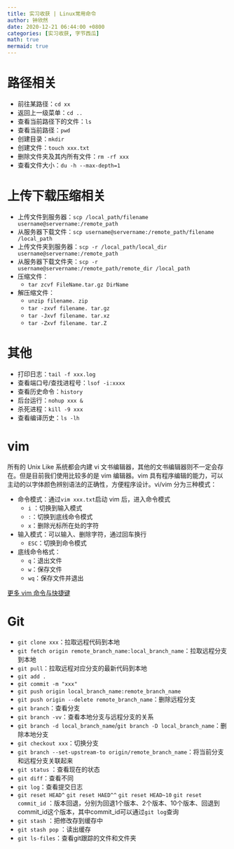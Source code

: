 ```yaml
---
title: 实习收获 | Linux常用命令
author: 钟欣然
date: 2020-12-21 06:44:00 +0800
categories: [实习收获, 字节西瓜]
math: true
mermaid: true
---
```




# 路径相关

* 前往某路径：`cd xx`
* 返回上一级菜单：`cd ..`
* 查看当前路径下的文件：`ls`
* 查看当前路径：`pwd`
* 创建目录：`mkdir`
* 创建文件：`touch xxx.txt`
* 删除文件夹及其内所有文件：`rm -rf xxx`
* 查看文件大小：`du -h --max-depth=1`



# 上传下载压缩相关

* 上传文件到服务器：`scp /local_path/filename username@servername:/remote_path  `
* 从服务器下载文件：`scp username@servername:/remote_path/filename /local_path`
* 上传文件夹到服务器：`scp -r /local_path/local_dir username@servername:/remote_path  `
* 从服务器下载文件夹：`scp -r username@servername:/remote_path/remote_dir /local_path`
* 压缩文件：
  * `tar zcvf FileName.tar.gz DirName`
* 解压缩文件：
  * `unzip filename. zip`
  * `tar -zxvf filename. tar.gz`
  * `tar -Jxvf filename. tar.xz`
  * `tar -Zxvf filename. tar.Z`



# 其他

* 打印日志：`tail -f xxx.log`
* 查看端口号/查找进程号：`lsof -i:xxxx`
* 查看历史命令：`history` 
* 后台运行：`nohup xxx &`
* 杀死进程：`kill -9 xxx ` 
* 查看编译历史：`ls -lh` 

# vim

所有的 Unix Like 系统都会内建 vi 文书编辑器，其他的文书编辑器则不一定会存在。但是目前我们使用比较多的是 vim 编辑器。vim 具有程序编辑的能力，可以主动的以字体颜色辨别语法的正确性，方便程序设计。vi/vim 分为三种模式：

* 命令模式：通过`vim xxx.txt`启动 vim 后，进入命令模式
  * `i` ：切换到输入模式
  * `:`：切换到底线命令模式
  * `x`：删除光标所在处的字符
* 输入模式：可以输入、删除字符，通过回车换行
  * `ESC`：切换到命令模式
* 底线命令格式：
  * `q`：退出文件
  * `w`：保存文件
  * `wq`：保存文件并退出

[更多 vim 命令与快捷键](https://www.runoob.com/linux/linux-vim.html)



# Git

* `git clone xxx`：拉取远程代码到本地
* `git fetch origin remote_branch_name:local_branch_name`：拉取远程分支到本地
* `git pull`：拉取远程对应分支的最新代码到本地
* `git add .`
* `git commit -m "xxx"`
* `git push origin local_branch_name:remote_branch_name` 
* `git push origin --delete remote_branch_name`：删除远程分支
* `git branch`：查看分支
* `git branch -vv`：查看本地分支与远程分支的关系
* `git branch -d local_branch_name`/`git branch -D local_branch_name`：删除本地分支
* `git checkout xxx`：切换分支
* `git branch --set-upstream-to origin/remote_branch_name`：将当前分支和远程分支关联起来
* `git status` ：查看现在的状态
* `git diff`：查看不同
* `git log`：查看提交日志
* `git reset HEAD^` `git reset HAED^^` `git reset HEAD~10` `git reset commit_id` ：版本回退，分别为回退1个版本、2个版本、10个版本、回退到commit_id这个版本，其中commit_id可以通过`git log`查询
* `git stash` ：把修改存到缓存中
* `git stash pop` ：读出缓存
* `git ls-files`：查看git跟踪的文件和文件夹